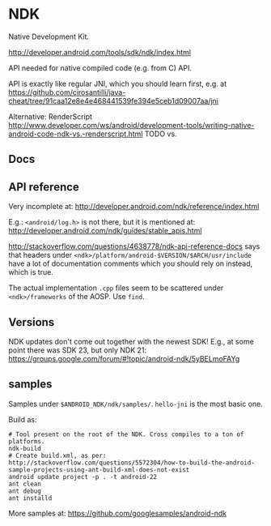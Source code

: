 # NDK

Native Development Kit.

<http://developer.android.com/tools/sdk/ndk/index.html>

API needed for native compiled code (e.g. from C) API.

API is exactly like regular JNI, which you should learn first, e.g. at <https://github.com/cirosantilli/java-cheat/tree/91caa12e8e4e468441539fe394e5ceb1d09007aa/jni>

Alternative: RenderScript <http://www.developer.com/ws/android/development-tools/writing-native-android-code-ndk-vs.-renderscript.html> TODO vs.

## Docs

## API reference

Very incomplete at: <http://developer.android.com/ndk/reference/index.html>

E.g.: `<android/log.h>` is not there, but it is mentioned at: <http://developer.android.com/ndk/guides/stable_apis.html>

<http://stackoverflow.com/questions/4638778/ndk-api-reference-docs> says that headers under `<ndk>/platform/android-$VERSION/$ARCH/usr/include` have a lot of documentation comments which you should rely on instead, which is true.

The actual implementation `.cpp` files seem to be scattered under `<ndk>/frameworks` of the AOSP. Use `find`.

## Versions

NDK updates don't come out together with the newest SDK! E.g., at some point there was SDK 23, but only NDK 21: <https://groups.google.com/forum/#!topic/android-ndk/5yBELmoFAYg>

## samples

Samples under `$ANDROID_NDK/ndk/samples/`. `hello-jni` is the most basic one.

Build as:

    # Tool present on the root of the NDK. Cross compiles to a ton of platforms.
    ndk-build
    # Create build.xml, as per: http://stackoverflow.com/questions/5572304/how-to-build-the-android-sample-projects-using-ant-build-xml-does-not-exist
    android update project -p . -t android-22
    ant clean
    ant debug
    ant installd

More samples at: <https://github.com/googlesamples/android-ndk>
